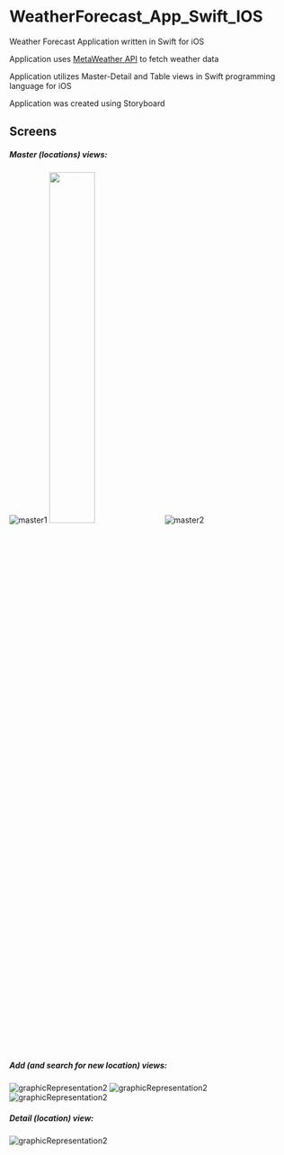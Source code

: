 # WeatherForecast_App_Swift_IOS
Weather Forecast Application written in Swift for iOS

Application uses [MetaWeather API](https://www.metaweather.com/api/) to fetch weather data

Application utilizes Master-Detail and Table views in Swift programming language for iOS

Application was created using Storyboard

## Screens

##### Master (locations) views:

![master1](./screens/Screen_master_1.png) <img src="./screens/Screen_master_1.png" width="40%">
![master2](./screens/Screen_master_2.png) <!-- .element height="50%" width="50%" -->

##### Add (and search for new location) views:

![graphicRepresentation2](./screens/Screen_add_2.png) ![graphicRepresentation2](./screens/Screen_add_3.png) ![graphicRepresentation2](screens/Screen_add_1.png)

##### Detail (location) view:

![graphicRepresentation2](screens/Screen_detail_1.png)